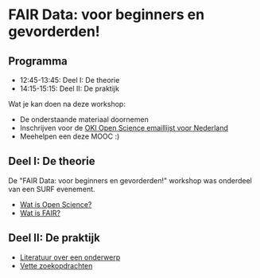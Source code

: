 FAIR Data: voor beginners en gevorderden!
=========================================

Programma
---------

* 12:45-13:45: Deel I: De theorie
* 14:15-15:15: Deel II: De praktijk

Wat je kan doen na deze workshop:

* De onderstaande materiaal doornemen
* Inschrijven voor de [OKI Open Science emaillijst voor Nederland](https://lists.okfn.org/mailman/listinfo/open-science-nl)
* Meehelpen een deze MOOC :)

Deel I: De theorie
------------------

De "FAIR Data: voor beginners en gevorderden!" workshop was onderdeel van een SURF evenement.

* [Wat is Open Science?](watisopenscience.md)
* [Wat is FAIR?](watisfair.md)

Deel II: De praktijk
--------------

* [Literatuur over een onderwerp](opdracht1.md)
* [Vette zoekopdrachten](opdracht2.md)

